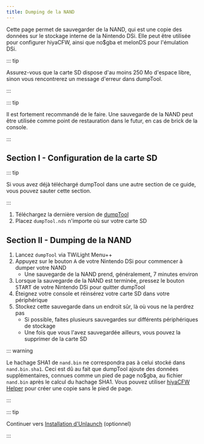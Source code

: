 ```yaml
---
title: Dumping de la NAND
---
```


Cette page permet de sauvegarder de la NAND, qui est une copie des données sur le stockage interne de la Nintendo DSi. Elle peut être utilisée pour configurer hiyaCFW, ainsi que no$gba et melonDS pour l'émulation DSi.

::: tip

Assurez-vous que la carte SD dispose d'au moins 250 Mo d'espace libre, sinon vous rencontrerez un message d'erreur dans dumpTool.

:::

::: tip

Il est fortement recommandé de le faire. Une sauvegarde de la NAND peut être utilisée comme point de restauration dans le futur, en cas de brick de la console.

:::

## Section I - Configuration de la carte SD

::: tip

Si vous avez déjà téléchargé dumpTool dans une autre section de ce guide, vous pouvez sauter cette section.

:::

1. Téléchargez la dernière version de [dumpTool](https://github.com/zoogie/dumpTool/releases/latest/download/dumpTool.nds)
1. Placez `dumpTool.nds` n'importe où sur votre carte SD


## Section II - Dumping de la NAND

1. Lancez `dumpTool` via TWiLight Menu++
1. Appuyez sur le bouton <kbd class="face">A</kbd> de votre Nintendo DSi pour commencer à dumper votre NAND
   - Une sauvegarde de la NAND prend, généralement, 7 minutes environ
1. Lorsque la sauvegarde de la NAND est terminée, pressez le bouton <kbd>START</kbd> de votre Nintendo DSi pour quitter dumpTool
1. Éteignez votre console et réinsérez votre carte SD dans votre périphérique
1. Stockez cette sauvegarde dans un endroit sûr, là où vous ne la perdrez pas
   - Si possible, faites plusieurs sauvegardes sur différents périphériques de stockage
   - Une fois que vous l'avez sauvegardée ailleurs, vous pouvez la supprimer de la carte SD

::: warning

Le hachage SHA1 de `nand.bin` ne correspondra pas à celui stocké dans `nand.bin.sha1`. Ceci est dû au fait que dumpTool ajoute des données supplémentaires, connues comme un pied de page no$gba, au fichier `nand.bin` après le calcul du hachage SHA1. Vous pouvez utiliser [hiyaCFW Helper](https://github.com/mondul/HiyaCFW-Helper/releases) pour créer une copie sans le pied de page.

:::

::: tip

Continuer vers [Installation d'Unlaunch](installing-unlaunch.html) (optionnel)

:::
